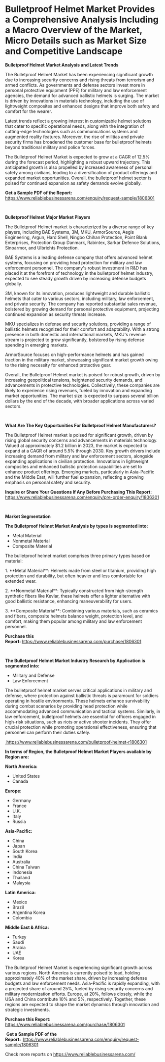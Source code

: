 <p><h1>Bulletproof Helmet Market Provides a Comprehensive Analysis Including a Macro Overview of the Market, Micro Details such as Market Size and Competitive Landscape</h1></p><p><strong>Bulletproof Helmet Market Analysis and Latest Trends</strong></p>
<p><p>The Bulletproof Helmet Market has been experiencing significant growth due to increasing security concerns and rising threats from terrorism and armed conflicts. As governments and defense sectors invest more in personal protective equipment (PPE) for military and law enforcement agencies, the demand for advanced ballistic helmets is surging. The market is driven by innovations in materials technology, including the use of lightweight composites and enhanced designs that improve both safety and comfort for the wearer.</p><p>Latest trends reflect a growing interest in customizable helmet solutions that cater to specific operational needs, along with the integration of cutting-edge technologies such as communications systems and augmented reality features. Moreover, the rise of militias and private security firms has broadened the customer base for bulletproof helmets beyond traditional military and police forces.</p><p>The Bulletproof Helmet Market is expected to grow at a CAGR of 12.5% during the forecast period, highlighting a robust upward trajectory. This anticipated growth is also propelled by increased awareness of personal safety among civilians, leading to a diversification of product offerings and expanded market opportunities. Overall, the bulletproof helmet sector is poised for continued expansion as safety demands evolve globally.</p></p>
<p><strong>Get a Sample PDF of the Report:&nbsp;</strong> <a href="https://www.reliablebusinessarena.com/enquiry/request-sample/1806301?utm_campaign=1871&utm_medium=2&utm_source=Github&utm_content=ia&utm_term=08022025&utm_id=bulletproof-helmet">https://www.reliablebusinessarena.com/enquiry/request-sample/1806301</a></p>
<p>&nbsp;</p>
<p><strong>Bulletproof Helmet Major Market Players</strong></p>
<p><p>The Bulletproof Helmet market is characterized by a diverse range of key players, including BAE Systems, 3M, MKU, ArmorSource, Aegis Engineering, Argun, Hard Shell, Ningbo Chihan Protection, Point Blank Enterprises, Protection Group Danmark, Rabintex, Sarkar Defence Solutions, Sinoarmor, and Ulbrichts Protection. </p><p>BAE Systems is a leading defense company that offers advanced helmet systems, focusing on providing head protection for military and law enforcement personnel. The company's robust investment in R&D has placed it at the forefront of technology in the bulletproof helmet industry, expected to see steady growth driven by increasing defense budgets globally.</p><p>3M, known for its innovation, produces lightweight and durable ballistic helmets that cater to various sectors, including military, law enforcement, and private security. The company has reported substantial sales revenue, bolstered by growing demand for personal protective equipment, projecting continued expansion as security threats increase.</p><p>MKU specializes in defense and security solutions, providing a range of ballistic helmets recognized for their comfort and adaptability. With a strong presence in both domestic and international markets, MKU's revenue stream is projected to grow significantly, bolstered by rising defense spending in emerging markets.</p><p>ArmorSource focuses on high-performance helmets and has gained traction in the military market, showcasing significant market growth owing to the rising necessity for enhanced protective gear. </p><p>Overall, the Bulletproof Helmet market is poised for robust growth, driven by increasing geopolitical tensions, heightened security demands, and advancements in protective technologies. Collectively, these companies are likely to experience rising revenues, fueled by innovation and expanding market opportunities. The market size is expected to surpass several billion dollars by the end of the decade, with broader applications across varied sectors.</p></p>
<p>&nbsp;</p>
<p><strong>What Are The Key Opportunities For Bulletproof Helmet Manufacturers?</strong></p>
<p><p>The Bulletproof Helmet market is poised for significant growth, driven by rising global security concerns and advancements in materials technology. Valued at approximately $1.2 billion in 2023, the market is expected to expand at a CAGR of around 5.5% through 2030. Key growth drivers include increasing demand from military and law enforcement sectors, alongside expanding applications in civilian protection. Innovations in lightweight composites and enhanced ballistic protection capabilities are set to enhance product offerings. Emerging markets, particularly in Asia-Pacific and the Middle East, will further fuel expansion, reflecting a growing emphasis on personal safety and security.</p></p>
<p><strong>Inquire or Share Your Questions If Any Before Purchasing This Report:</strong> <a href="https://www.reliablebusinessarena.com/enquiry/pre-order-enquiry/1806301?utm_campaign=1871&utm_medium=2&utm_source=Github&utm_content=ia&utm_term=08022025&utm_id=bulletproof-helmet">https://www.reliablebusinessarena.com/enquiry/pre-order-enquiry/1806301</a></p>
<p>&nbsp;</p>
<p><strong>Market Segmentation</strong></p>
<p><strong>The Bulletproof Helmet Market Analysis by types is segmented into:</strong></p>
<p><ul><li>Metal Material</li><li>Nonmetal Material</li><li>Composite Material</li></ul></p>
<p><p>The bulletproof helmet market comprises three primary types based on material:</p><p>1. **Metal Material**: Helmets made from steel or titanium, providing high protection and durability, but often heavier and less comfortable for extended wear.</p><p>2. **Nonmetal Material**: Typically constructed from high-strength synthetic fibers like Kevlar, these helmets offer a lighter alternative with good ballistic resistance, enhancing maneuverability for users.</p><p>3. **Composite Material**: Combining various materials, such as ceramics and fibers, composite helmets balance weight, protection level, and comfort, making them popular among military and law enforcement personnel.</p></p>
<p><strong>Purchase this Report:&nbsp;</strong><a href="https://www.reliablebusinessarena.com/purchase/1806301?utm_campaign=1871&utm_medium=2&utm_source=Github&utm_content=ia&utm_term=08022025&utm_id=bulletproof-helmet">https://www.reliablebusinessarena.com/purchase/1806301</a></p>
<p>&nbsp;</p>
<p><strong>The Bulletproof Helmet Market Industry Research by Application is segmented into:</strong></p>
<p><ul><li>Military and Defense</li><li>Law Enforcement</li></ul></p>
<p><p>The bulletproof helmet market serves critical applications in military and defense, where protection against ballistic threats is paramount for soldiers operating in hostile environments. These helmets enhance survivability during combat scenarios by providing head protection while accommodating advanced communication and tactical systems. Similarly, in law enforcement, bulletproof helmets are essential for officers engaged in high-risk situations, such as riots or active shooter incidents. They offer crucial protection while promoting operational effectiveness, ensuring that personnel can perform their duties safely.</p></p>
<p><a href="https://www.reliablebusinessarena.com/bulletproof-helmet-r1806301?utm_campaign=1871&utm_medium=2&utm_source=Github&utm_content=ia&utm_term=08022025&utm_id=bulletproof-helmet">&nbsp;https://www.reliablebusinessarena.com/bulletproof-helmet-r1806301</a></p>
<p><strong>In terms of Region, the Bulletproof Helmet Market Players available by Region are:</strong></p>
<p>
    <p> <strong> North America: </strong>
        <ul>
            <li>United States</li>
            <li>Canada</li>
        </ul>
        </p> 
    <p> <strong> Europe: </strong>
        <ul>
            <li>Germany</li>
            <li>France</li>
            <li>U.K.</li>
            <li>Italy</li>
            <li>Russia</li>
        </ul>
        </p> 
    <p> <strong> Asia-Pacific: </strong>
        <ul>
            <li>China</li>
            <li>Japan</li>
            <li>South Korea</li>
            <li>India</li>
            <li>Australia</li>
            <li>China Taiwan</li>
            <li>Indonesia</li>
            <li>Thailand</li>
            <li>Malaysia</li>
        </ul>
        </p> 
    <p> <strong> Latin America: </strong>
        <ul>
            <li>Mexico</li>
            <li>Brazil</li>
            <li>Argentina Korea</li>
            <li>Colombia</li>
        </ul>
        </p> 
    <p> <strong> Middle East & Africa: </strong>
        <ul>
            <li>Turkey</li>
            <li>Saudi</li>
            <li>Arabia</li>
            <li>UAE</li>
            <li>Korea</li>
        </ul>
    </p>
    </p>
<p><p>The Bulletproof Helmet Market is experiencing significant growth across various regions. North America is currently poised to lead, holding approximately 40% of the market share, driven by increasing defense budgets and law enforcement needs. Asia-Pacific is rapidly expanding, with a projected share of around 25%, fueled by rising security concerns and military modernization efforts. Europe, at 20%, follows closely, while the USA and China contribute 10% and 5%, respectively. Together, these regions are expected to shape the market dynamics through innovation and strategic investments.</p></p>
<p><strong>Purchase this Report: </strong><a href="https://www.reliablebusinessarena.com/purchase/1806301?utm_campaign=1871&utm_medium=2&utm_source=Github&utm_content=ia&utm_term=08022025&utm_id=bulletproof-helmet">https://www.reliablebusinessarena.com/purchase/1806301</a></p>
<p>&nbsp;<strong>Get a Sample PDF of the Report:&nbsp;&nbsp;</strong><a href="https://www.reliablebusinessarena.com/enquiry/request-sample/1806301?utm_campaign=1871&utm_medium=2&utm_source=Github&utm_content=ia&utm_term=08022025&utm_id=bulletproof-helmet">https://www.reliablebusinessarena.com/enquiry/request-sample/1806301</a></p>
<p><strong></strong></p>
<p>Check more reports on <a href="https://www.reliablebusinessarena.com/?utm_campaign=1871&utm_medium=2&utm_source=Github&utm_content=ia&utm_term=08022025&utm_id=bulletproof-helmet">https://www.reliablebusinessarena.com/</a></p>